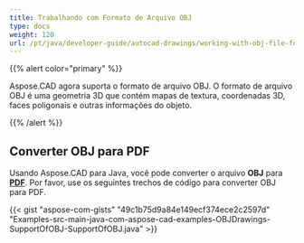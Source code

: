 ```yaml
---
title: Trabalhando com Formato de Arquivo OBJ
type: docs
weight: 120
url: /pt/java/developer-guide/autocad-drawings/working-with-obj-file-format/
---
```


{{% alert color="primary" %}}

Aspose.CAD agora suporta o formato de arquivo OBJ. O formato de arquivo OBJ é uma geometria 3D que contém mapas de textura, coordenadas 3D, faces poligonais e outras informações do objeto.

{{% /alert %}}

## **Converter OBJ para PDF**

Usando Aspose.CAD para Java, você pode converter o arquivo **OBJ** para [**PDF**](https://docs.fileformat.com/pdf/). Por favor, use os seguintes trechos de código para converter OBJ para PDF.

{{< gist "aspose-com-gists" "49c1b75d9a84e149ecf374ece2c2597d" "Examples-src-main-java-com-aspose-cad-examples-OBJDrawings-SupportOfOBJ-SupportOfOBJ.java" >}}
